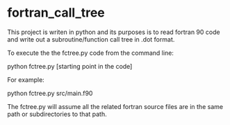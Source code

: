 # fortran_call_tree
This project is writen in python and its purposes is to read fortran 90 code and write out a subroutine/function call tree in .dot format.  

To execute the the fctree.py code from the command line:

python fctree.py [starting point in the code] 

For example:

python fctree.py src/main.f90

The fctree.py will assume all the related fortran source files are in the same path or subdirectories to that path.